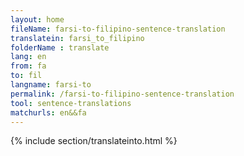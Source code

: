 ```yaml
---
layout: home
fileName: farsi-to-filipino-sentence-translation
translatein: farsi_to_filipino
folderName : translate
lang: en
from: fa
to: fil
langname: farsi-to
permalink: /farsi-to-filipino-sentence-translation
tool: sentence-translations
matchurls: en&&fa
---
```

{% include section/translateinto.html %}
